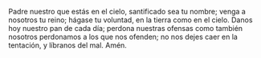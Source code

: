 Padre nuestro que estás en el cielo, santificado sea tu nombre; 
venga a nosotros tu reino; 
hágase tu voluntad, en la tierra como en el cielo. 
Danos hoy nuestro pan de cada día; perdona nuestras ofensas como también nosotros perdonamos a los que nos ofenden; 
no nos dejes caer en la tentación, y líbranos del mal. 
Amén.